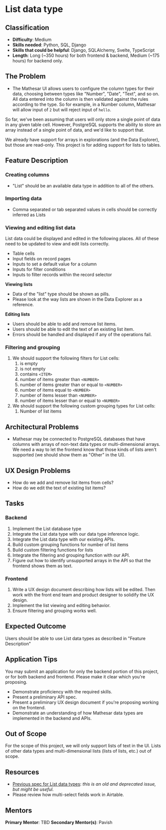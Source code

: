 # List data type

## Classification
- **Difficulty**: Medium
- **Skills needed**: Python, SQL, Django
- **Skills that could be helpful**: Django, SQLAlchemy, Svelte, TypeScript
- **Length**: Long (~350 hours) for both frontend & backend, Medium (~175 hours) for backend only.

## The Problem
- The Mathesar UI allows users to configure the column types for their data, choosing between types like "Number", "Date", "Text", and so on. All data entered into the column is then validated against the rules according to the type. So for example, in a Number column, Mathesar will allow input of `2` but will reject input of `hello`.

So far, we've been assuming that users will only store a single point of data in any given table cell. However, PostgreSQL supports the ability to store an array instead of a single point of data, and we'd like to support that.

We already have support for arrays in explorations (and the Data Explorer), but those are read-only. This project is for adding support for lists to tables.

## Feature Description
### Creating columns
- "List" should be an available data type in addition to all of the others.

### Importing data
- Comma separated or tab separated values in cells should be correctly inferred as Lists

### Viewing and editing list data
List data could be displayed and edited in the following places. All of these need to be updated to view and edit lists correctly.

- Table cells
- Input fields on record pages
- Inputs to set a default value for a column
- Inputs for filter conditions
- Inputs to filter records within the record selector

**Viewing lists**

- Data of the "list" type should be shown as pills. 
- Please look at the way lists are shown in the Data Explorer as a reference.

**Editing lists**

- Users should be able to add and remove list items.
- Users should be able to edit the text of an existing list item.
- Errors should be handled and displayed if any of the operations fail.

### Filtering and grouping
1. We should support the following filters for List cells:
    1. is empty
    2. is not empty
    3. contains `<ITEM>`
    4. number of items greater than `<NUMBER>`
    5. number of items greater than or equal to `<NUMBER>`
    6. number of items equal to `<NUMBER>`
    7. number of items lesser than `<NUMBER>`
    8. number of items lesser than or equal to `<NUMBER>`
2. We should support the following custom grouping types for List cells:
    1. Number of list items

## Architectural Problems
- Mathesar may be connected to PostgreSQL databases that have columns with arrays of non-text data types or multi-dimensional arrays. We need a way to let the frontend know that those kinds of lists aren't supported (we should show them as "Other" in the UI).

## UX Design Problems
- How do we add and remove list items from cells?
- How do we edit the text of existing list items?

## Tasks
### Backend
1. Implement the List database type
1. Integrate the List data type with our data type inference logic.
1. Integrate the List data type with our existing APIs.
1. Build custom grouping functions for number of list items
1. Build custom filtering functions for lists
1. Integrate the filtering and grouping function with our API.
1. Figure out how to identify unsupported arrays in the API so that the frontend shows them as text.

### Frontend
1. Write a UX design document describing how lists will be edited. Then work with the front end team and product designer to solidify the UX design.
1. Implement the list viewing and editing behavior.
1. Ensure filtering and grouping works well.

## Expected Outcome
Users should be able to use List data types as described in "Feature Description"

## Application Tips
You may submit an application for only the backend portion of this project, or for both backend and frontend. Please make it clear which you're proposing.

- Demonstrate proficiency with the required skills.
- Present a preliminary API spec.
- Present a preliminary UX design document if you're proposing working on the frontend.
- Demonstrate an understanding of how Mathesar data types are implemented in the backend and APIs.

## Out of Scope
For the scope of this project, we will only support lists of text in the UI. Lists of other data types and multi-dimensional lists (lists of lists, etc.) out of scope.

## Resources
- [Previous spec for List data types](https://github.com/centerofci/mathesar/issues/978): *this is an old and deprecated issue, but might be useful.*
- Please review how multi-select fields work in Airtable.

## Mentors
**Primary Mentor**: TBD
**Secondary Mentor(s)**: Pavish
